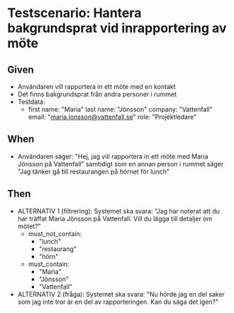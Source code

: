 # Testscenario: Hantera bakgrundsprat vid inrapportering av möte

## Given
- Användaren vill rapportera in ett möte med en kontakt
- Det finns bakgrundsprat från andra personer i rummet
- Testdata:
   - first name: "Maria"
     last name: "Jönsson"
     company: "Vattenfall"
     email: "maria.jonsson@vattenfall.se"
     role: "Projektledare"


## When
- Användaren säger: "Hej, jag vill rapportera in ett möte med Maria Jönsson på Vattenfall" samtidigt som en annan person i rummet säger "Jag tänker gå till restaurangen på hörnet för lunch"

## Then
- ALTERNATIV 1 (filtrering): Systemet ska svara: "Jag har noterat att du har träffat Maria Jönsson på Vattenfall. Vill du lägga till detaljer om mötet?"
  - must_not_contain:
    - "lunch"
    - "restaurang"
    - "hörn"
  - must_contain:
    - "Maria"
    - "Jönsson"
    - "Vattenfall"
- ALTERNATIV 2 (fråga): Systemet ska svara: "Nu hörde jag en del saker som jag inte tror är en del av rapporteringen. Kan du säga det igen?"
